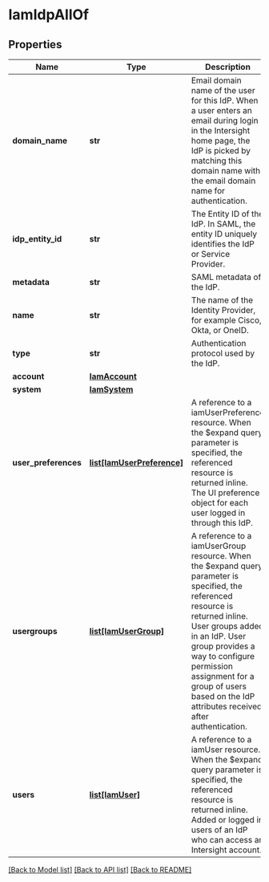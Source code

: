 # IamIdpAllOf

## Properties
Name | Type | Description | Notes
------------ | ------------- | ------------- | -------------
**domain_name** | **str** | Email domain name of the user for this IdP. When a user enters an email during login in the Intersight home page, the IdP is picked by matching this domain name with the email domain name for authentication.   | [optional] 
**idp_entity_id** | **str** | The Entity ID of the IdP. In SAML, the entity ID uniquely identifies the IdP or Service Provider.   | [optional] [readonly] 
**metadata** | **str** | SAML metadata of the IdP.   | [optional] 
**name** | **str** | The name of the Identity Provider, for example Cisco, Okta, or OneID.   | [optional] 
**type** | **str** | Authentication protocol used by the IdP.    | [optional] [default to 'saml']
**account** | [**IamAccount**](.md) |  | [optional] 
**system** | [**IamSystem**](.md) |  | [optional] 
**user_preferences** | [**list[IamUserPreference]**](IamUserPreference.md) | A reference to a iamUserPreference resource. When the $expand query parameter is specified, the referenced resource is returned inline. The UI preference object for each user logged in through this IdP.  | [optional] [readonly] 
**usergroups** | [**list[IamUserGroup]**](IamUserGroup.md) | A reference to a iamUserGroup resource. When the $expand query parameter is specified, the referenced resource is returned inline. User groups added in an IdP. User group provides a way to configure permission assignment for a group of users based on the IdP attributes received after authentication.  | [optional] 
**users** | [**list[IamUser]**](IamUser.md) | A reference to a iamUser resource. When the $expand query parameter is specified, the referenced resource is returned inline. Added or logged in users of an IdP who can access an Intersight account.  | [optional] 

[[Back to Model list]](../README.md#documentation-for-models) [[Back to API list]](../README.md#documentation-for-api-endpoints) [[Back to README]](../README.md)


